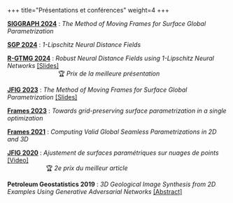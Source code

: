 +++
title="Présentations et conférences"
weight=4
+++

[**SIGGRAPH 2024**](https://s2024.conference-program.org/) : _The Method of Moving Frames for Surface Global Parametrization_

[**SGP 2024**](https://sgp2024.github.io/program/#technical-papers) : _1-Lipschitz Neural Distance Fields_

[**R-GTMG 2024**](https://r-gtmg2024.sciencesconf.org/) : _Robust Neural Distance Fields using 1-Lipschitz Neural Networks_ [[Slides]](pdf/robustNDF_gtmg.pdf)  
&emsp;&emsp;&emsp;&emsp;&emsp;&emsp;&emsp;&emsp; :trophy: *Prix de la meilleure présentation*

[**JFIG 2023**](https://jfig2023.lirmm.fr/program-at-a-glance/) : _The Method of Moving Frames for Surface Global Parametrization_ [[Slides]](https://seafile.lirmm.fr/d/45c93e8b628d4386ae66/files/?p=%2FSession_5_Surfaces_et_Analyse%2F3_JFIG2023_paper_1_presentation.pdf)

[**Frames 2023**](https://frames2023.sciencesconf.org/) : _Towards grid-preserving surface parametrization in a single optimization_  

[**Frames 2021**](https://www.algohex.eu/frames2021/) : _Computing Valid Global Seamless Parametrizations in 2D and 3D_  

[**JFIG 2020**](https://jfig2020.sciencesconf.org/) : _Ajustement de surfaces paramétriques sur nuages de points_ [[Video]](https://www.youtube.com/watch?v=XBqRO-0Fo4I&t=674s)     
&emsp;&emsp;&emsp;&emsp;&emsp;&emsp; :trophy: *2e prix du meilleur article*  

**Petroleum Geostatistics 2019** : _3D Geological Image Synthesis from 2D Examples Using Generative Adversarial Networks_ [[Abstract]](https://www.earthdoc.org/content/papers/10.3997/2214-4609.201902198)
